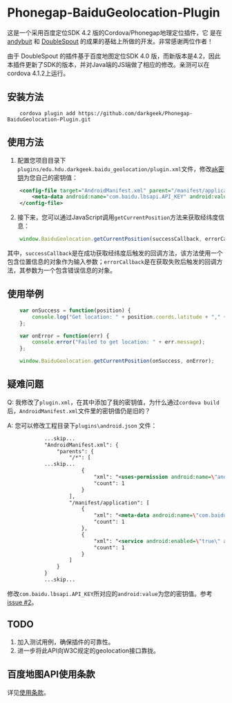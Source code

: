 Phonegap-BaiduGeolocation-Plugin
================================

这是一个采用百度定位SDK 4.2 版的Cordova/Phonegap地理定位插件，它
是在 [andybuit](https://github.com/andybuit/phonegap-baidu-location) 和 [DoubleSpout](https://github.com/DoubleSpout/phonegap_baidu_sdk_location) 的成果的基础上所做的开发。非常感谢两位作者！

由于 DoubleSpout 的插件基于百度地图定位SDK 4.0 版，而新版本是4.2，因此本插件更新了SDK的版本，并对Java端的JS端做了相应的修改。亲测可以在cordova 4.1.2上运行。

## 安装方法

```shell
    cordova plugin add https://github.com/darkgeek/Phonegap-BaiduGeolocation-Plugin.git
```

## 使用方法

1) 配置您项目目录下`plugins/edu.hdu.darkgeek.baidu_geolocation/plugin.xml`文件，修改[ak密钥](http://lbsyun.baidu.com/apiconsole/key?application=key)为您自己的密钥值：

```xml
    <config-file target="AndroidManifest.xml" parent="/manifest/application">
        <meta-data android:name="com.baidu.lbsapi.API_KEY" android:value="您的密钥" />
    </config-file>
```

2) 接下来，您可以通过JavaScript调用`getCurrentPosition`方法来获取经纬度信息：

``` javascript
    window.BaiduGeolocation.getCurrentPosition(successCallback, errorCallback);
```

其中，`successCallback`是在成功获取经纬度后触发的回调方法，该方法使用一个包含位置信息的对象作为输入参数；`errorCallback`是在获取失败后触发的回调方法，其参数为一个包含错误信息的对象。

## 使用举例

```javascript
    var onSuccess = function(position) {
        console.log("Get location: " + position.coords.latitude + "," + position.coords.longitude);
    };

    var onError = function(err) {
        console.error("Failed to get location: " + err.message);
    };

    window.BaiduGeolocation.getCurrentPosition(onSuccess, onError);
```

## 疑难问题

Q: 我修改了`plugin.xml`，在其中添加了我的密钥值，为什么通过`cordova build`后，`AndroidManifest.xml`文件里的密钥值仍是旧的？

A: 您可以修改工程目录下`plugins\android.json` 文件：

```xml
            ...skip...
            "AndroidManifest.xml": {
                "parents": {
                    "/*": [
            ...skip...
                        {
                            "xml": "<uses-permission android:name=\"android.permission.READ_LOGS\" />",
                            "count": 1
                        }
                    ],
                    "/manifest/application": [
                        {
                            "xml": "<meta-data android:name=\"com.baidu.lbsapi.API_KEY\" android:value=\"keys\" />",
                            "count": 1
                        },
                        {
                            "xml": "<service android:enabled=\"true\" android:name=\"com.baidu.location.f\" android:process=\":remote\"></service>",
                            "count": 1
                        }
                    ]
                }
            }
            ...skip...
```

修改`com.baidu.lbsapi.API_KEY`所对应的`android:value`为您的密钥值。参考 [issue #2](../../issues/2)。
 
## TODO

1. 加入测试用例，确保插件的可靠性。
2. 进一步将此API向W3C规定的geolocation接口靠拢。

## 百度地图API使用条款

详见[使用条款](http://developer.baidu.com/map/index.php?title=open/law)。
